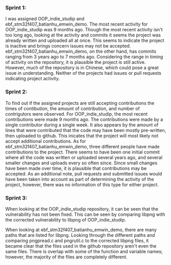 ### Sprint 1:
I was assigned OOP_indie_studip and ebf_stm32f407_batianhu_emwin_demo. The most recent activity for OOP_indie_studip was 9 months ago. Though the most recent activity isn't too long ago, looking at the activity and commits it seems the project was already written and uploaded all at once. This seems to indicate the project is inactive and brings concern issues may not be accepted.
ebf_stm32f407_batianhu_emwin_demo, on the other hand, has commits ranging from 3 years ago to 7 months ago. Considering the range in timing of activity on the repository, it is plausible the project is still active. However, much of the repository is in Chinese, which could pose a great issue in understanding.
Neither of the projects had issues or pull requests indicating project activity.

### Sprint 2:
To find out if the assigned projects are still accepting contributions the times of contibution, the amount of contribution, and number of contrigutors were observed. For OOP_indie_studip, the most recent contributions were made 9 months ago. The contributions were made by a single contributor during a single week. It also appears by the amount of lines that were contributed that the code may have been mostly pre-written, then uploaded to github. This inicates that the project will most likely not accept additional contributions. As for ebf_stm32f407_batianhu_emwin_demo, three different people have made contributions to the project. There seems to have been one initial commit where all the code was written or uploaded several years ago, and several smaller changes and uploads every so often since. Since small changes have been made over time, it is plausible that contributions may be accepted. As an additional note, pull requests and submitted issues would have been taken into account as part of determining the activity of the project, however, there was no information of this type for either project.

### Sprint 3:
When looking at the OOP_indie_studip repository, it can be seen that the vulnerability has not been fixed. This can be seen by comparing
libpng with the corrected vulnerability to libpng of OOP_indie_studip.

When looking at ebf_stm32f407_batianhu_emwin_demo, there are many paths that are listed for libpng. Looking through the different paths and comparing pngpread.c and pngrutil.c to the corrected libpng files, it became clear that the files used in the github repository aren't even the same files. There is overlap with some of the function and variable names; however, the majority of the files are completely different.
